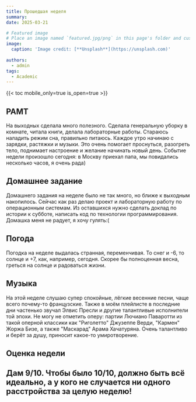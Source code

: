 ```yaml
---
title: Прошедшая неделя
summary:
date: 2025-03-21

# Featured image
# Place an image named `featured.jpg/png` in this page's folder and customize its options here.
image:
  caption: 'Image credit: [**Unsplash**](https://unsplash.com)'
  
authors:
  - admin
tags:
  - Academic
---
```


{{< toc mobile_only=true is_open=true >}}

##  РАМТ

На выходных сделала много полезного. Сделала генеральную уборку в комнате, читала книги, делала лабораторные работы. Стараюсь наладить режим сна, правильно питаюсь. Каждое утро начинаю с зарядки, растяжки и музыки. Это очень помогает проснуться, разогреть тело, поднимает настроение и желание начинать новый день. Событие недели произошло сегодня: в Москву приехал папа, мы повидались несколько часов, я очень рада)

[//]: # ([![The template is mobile first with a responsive design to ensure that your site looks stunning on every device.]&#40;https://raw.githubusercontent.com/wowchemy/wowchemy-hugo-modules/main/starters/academic/preview.png&#41;]&#40;https://hugoblox.com&#41;)

## Домашнее задание

Домашнего задания на неделе было не так много, но ближе к выходным накопилось. Сейчас как раз делаю проект и лабораторную работу по операционным системам. Из оставшихся нужно сделать доклад по истории к субботе, написать код по технологии программирования. Домашка меня не радует, я хочу гулять:( 

## Погода

Погодка на неделе выдалась странная, переменчивая. То снег и -6, то солнце и +7, как, например, сегодня. Скорее бы полноценная весна, греться на солнце и радоваться жизни.

## Музыка 

На этой неделе слушаю супер спокойные, лёгкие весенние песни, чаще всего почему-то  французские. Также в моём плейлисте в последние дни частенько звучал Элвис Пресли и другие талантливые исполнители той эпохи. Не могу не отметить оперу: партии Лючиано Паваротти из такой оперной классики как "Риголетто" Джузеппе Верди, "Кармен" Жоржа Бизе, а также "Маскарад" Арама Хачатуряна. Очень талантливо и берёт за душу, приносит какое-то умиротворение.


## Оценка недели 

Дам 9/10. Чтобы было 10/10, должно быть всё идеально, а у кого не случается ни одного расстройства за целую неделю!
---










